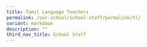 ```yaml
---
title: Tamil Language Teachers
permalink: /our-school/school-staff/permalink/tl/
variant: markdown
description: ""
third_nav_title: School Staff
---
```

